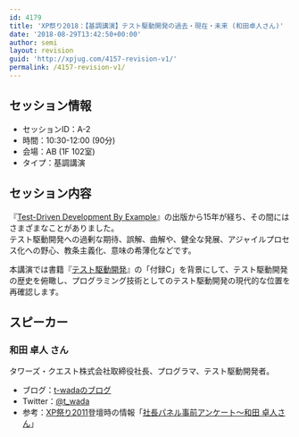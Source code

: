 ```yaml
---
id: 4179
title: 'XP祭り2018：【基調講演】テスト駆動開発の過去・現在・未来 (和田卓人さん)'
date: '2018-08-29T13:42:50+00:00'
author: semi
layout: revision
guid: 'http://xpjug.com/4157-revision-v1/'
permalink: /4157-revision-v1/
---
```


## セッション情報

- セッションID：A-2
- 時間：10:30-12:00 (90分)
- 会場：AB (1F 102室)
- タイプ：基調講演

## セッション内容

『[Test-Driven Development By Example](https://www.amazon.co.jp/Test-Driven-Development-Addison-Wesley-Signature/dp/0321146530)』の出版から15年が経ち、その間にはさまざまなことがありました。  
テスト駆動開発への過剰な期待、誤解、曲解や、健全な発展、アジャイルプロセス化への野心、教条主義化、意味の希薄化などです。

本講演では書籍『[テスト駆動開発](https://www.ohmsha.co.jp/book/9784274217883/)』の「付録C」を背景にして、テスト駆動開発の歴史を俯瞰し、プログラミング技術としてのテスト駆動開発の現代的な位置を再確認します。

## スピーカー

### 和田 卓人 さん

<div class="profile">タワーズ・クエスト株式会社取締役社長、プログラマ、テスト駆動開発者。

- ブログ：[t-wadaのブログ](http://t-wada.hatenablog.jp/)
- Twitter：[@t\_wada](https://twitter.com/t_wada)
- 参考：[XP祭り2011](http://xpjug.com/xpx/)登壇時の情報「[社長パネル事前アンケート～和田 卓人さん](http://xpjug.com/xpx-contents-a2-wada/)」

</div>
